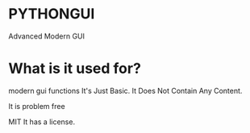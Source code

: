 # PYTHONGUI
Advanced Modern GUI
# What is it used for?
modern gui functions
It's Just Basic. It Does Not Contain Any Content. 



It is problem free

MIT It has a license.

